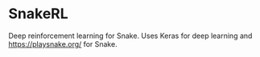 # SnakeRL

Deep reinforcement learning for Snake.
Uses Keras for deep learning and https://playsnake.org/ for Snake.
